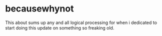 # becausewhynot
This about sums up any and all logical processing for when i dedicated to start doing this update on something so freaking old.
